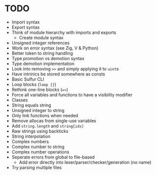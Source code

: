 # TODO
- Import syntax
- Export syntax
- Think of module hierarchy with imports and exports
    - Create module syntax
- Unsigned integer references
- Work on error syntax (see Zig, V & Python)
- Better token to string handling
- Type promotion vs demotion syntax
- Type demotion implementation
- Look into removing `>>` and simply applying it to `uint`s 
- Have intrinics be stored somewhere as consts
- Basic Sulfur CLI
- Loop blocks (`loop {}`)
- Rethink one-line blocks (`=>`)
- Force all variables and functions to have a visibility modifier
- Classes
- String equals string 
- Unsigned integer to string
- Only link functions when needed
- Remove allocas from single-use variables
- Add `string.length` and `string[idx]`
- Raw strings using backticks
- String interpolation
- Complex numbers
- Complex number to string
- Complex number operations
- Seperate errors from global to file-based
    - Add error directly into lexer/parser/checker/generation (no name)
- Try parsing multiple files